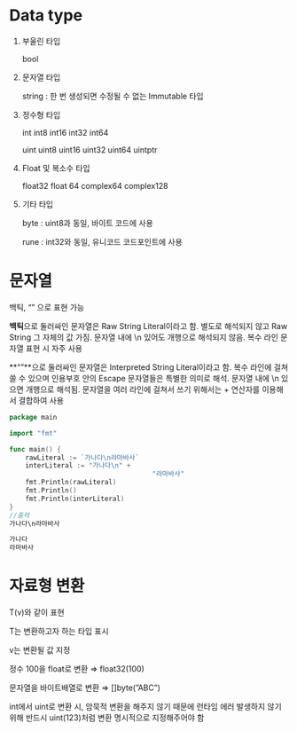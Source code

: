 # Data type

1. 부울린 타입
    
    bool
    
2. 문자열 타입
    
    string : 한 번 생성되면 수정될 수 없는 Immutable 타입
    
3. 정수형 타입
    
    int int8 int16 int32 int64
    
    uint uint8 uint16 uint32 uint64 uintptr
    
4. Float 및 복소수 타입
    
    float32 float 64 complex64 complex128
    
5. 기타 타입
    
    byte : uint8과 동일, 바이트 코드에 사용
    
    rune : int32와 동일, 유니코드 코드포인트에 사용
    

# 문자열

백틱, “” 으로 표현 가능

**백틱**으로 둘러싸인 문자열은 Raw String Literal이라고 함. 별도로 해석되지 않고 Raw String 그 자체의 값 가짐. 문자열 내에 \n 있어도 개행으로 해석되지 않음. 복수 라인 문자열 표현 시 자주 사용

**“”**으로 둘러싸인 문자열은 Interpreted String Literal이라고 함. 복수 라인에 걸쳐 쓸 수 있으며 인용부호 안의 Escape 문자열들은 특별한 의미로 해석. 문자열 내에 \n 있으면 개행으로 해석됨. 문자열을 여러 라인에 걸쳐서 쓰기 위해서는 + 연산자를 이용해서 결합하여 사용

```go
package main

import "fmt"

func main() {
	rawLiteral := `가나다\n라마바사`
	interLiteral := "가나다\n" +
									"라마바사"
	fmt.Println(rawLiteral)
	fmt.Println()
	fmt.Println(interLiteral)
}
//출력
가나다\n라마바사

가나다
라마바사
```

# 자료형 변환

T(v)와 같이 표현

T는 변환하고자 하는 타입 표시

v는 변환될 값 지정

정수 100을 float로 변환 ⇒ float32(100)

문자열을 바이트배열로 변환 ⇒ []byte(”ABC”)

int에서 uint로 변환 시, 암묵적 변환을 해주지 않기 때문에 런타임 에러 발생하지 않기 위해 반드시 uint(123)처럼 변환 명시적으로 지정해주어야 함
